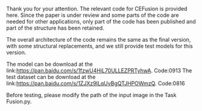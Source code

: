Thank you for your attention. The relevant code for CEFusion is provided here. Since the paper is under review and some parts of the code are needed for other applications, only part of the code has been published and part of the structure has been retained.

The overall architecture of the code remains the same as the final version, with some structural replacements, and we still provide test models for this version.

The model can be download at the link:https://pan.baidu.com/s/1fzwU4HiL70ULLEZPRTyhwA. 
Code:0913
The test dataset can be download at the link:https://pan.baidu.com/s/1ZJXz9ILqUvBgQTJHPOWmzQ.
Code:0816

Before testing, please modify the path of the input image in the Task Fusion.py.
